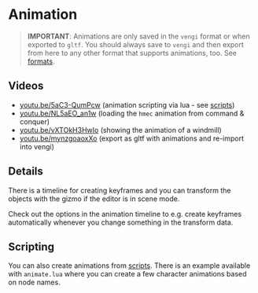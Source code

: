 # Animation

> **IMPORTANT**: Animations are only saved in the `vengi` format or when exported to `gltf`. You should always save to `vengi` and then export from here to any other format that supports animations, too. See [formats](../Formats.md).

## Videos

* [youtu.be/5aC3-QumPcw](https://youtu.be/5aC3-QumPcw) (animation scripting via lua - see [scripts](../LUAScript.md))
* [youtu.be/NL5aEO_an1w](https://youtu.be/NL5aEO_an1w) (loading the `hmec` animation from command & conquer)
* [youtu.be/vXTOkH3HwIo](https://youtu.be/vXTOkH3HwIo) (showing the animation of a windmill)
* [youtu.be/mynzgoaoxXo](https://youtu.be/mynzgoaoxXo) (export as gltf with animations and re-import into vengi)

## Details

There is a timeline for creating keyframes and you can transform the objects with the gizmo if the editor is in scene mode.

Check out the options in the animation timeline to e.g. create keyframes automatically whenever you change something in the transform data.

## Scripting

You can also create animations from [scripts](../LUAScript.md). There is an example available with `animate.lua` where you can create a few character animations based on node names.
